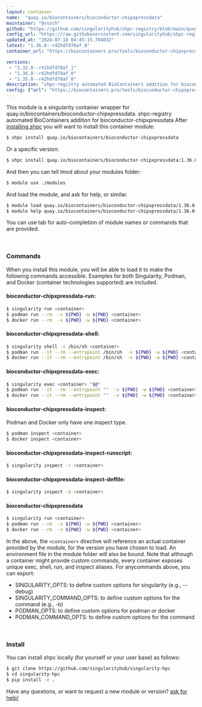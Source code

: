 ```yaml
---
layout: container
name:  "quay.io/biocontainers/bioconductor-chipxpressdata"
maintainer: "@vsoch"
github: "https://github.com/singularityhub/shpc-registry/blob/main/quay.io/biocontainers/bioconductor-chipxpressdata/container.yaml"
config_url: "https://raw.githubusercontent.com/singularityhub/shpc-registry/main/quay.io/biocontainers/bioconductor-chipxpressdata/container.yaml"
updated_at: "2024-07-18 04:45:15.704032"
latest: "1.36.0--r42hdfd78af_0"
container_url: "https://biocontainers.pro/tools/bioconductor-chipxpressdata"

versions:
 - "1.32.0--r41hdfd78af_1"
 - "1.36.0--r42hdfd78af_0"
 - "1.35.0--r42hdfd78af_0"
description: "shpc-registry automated BioContainers addition for bioconductor-chipxpressdata"
config: {"url": "https://biocontainers.pro/tools/bioconductor-chipxpressdata", "maintainer": "@vsoch", "description": "shpc-registry automated BioContainers addition for bioconductor-chipxpressdata", "latest": {"1.36.0--r42hdfd78af_0": "sha256:25b5d7a1b89137a62609715adbd0d4ce45f3608cba33eda391caf4324b9209ce"}, "tags": {"1.32.0--r41hdfd78af_1": "sha256:82d1ce53d58e1ef8a884c19d719d46302e1b22272dc6bd7222fbfed48cd49ee0", "1.36.0--r42hdfd78af_0": "sha256:25b5d7a1b89137a62609715adbd0d4ce45f3608cba33eda391caf4324b9209ce", "1.35.0--r42hdfd78af_0": "sha256:276059e2475ce92f529967d4df3bfc13caee58c7d893cfaa336bc144713ffedb"}, "docker": "quay.io/biocontainers/bioconductor-chipxpressdata"}
---
```


This module is a singularity container wrapper for quay.io/biocontainers/bioconductor-chipxpressdata.
shpc-registry automated BioContainers addition for bioconductor-chipxpressdata
After [installing shpc](#install) you will want to install this container module:


```bash
$ shpc install quay.io/biocontainers/bioconductor-chipxpressdata
```

Or a specific version:

```bash
$ shpc install quay.io/biocontainers/bioconductor-chipxpressdata:1.36.0--r42hdfd78af_0
```

And then you can tell lmod about your modules folder:

```bash
$ module use ./modules
```

And load the module, and ask for help, or similar.

```bash
$ module load quay.io/biocontainers/bioconductor-chipxpressdata/1.36.0--r42hdfd78af_0
$ module help quay.io/biocontainers/bioconductor-chipxpressdata/1.36.0--r42hdfd78af_0
```

You can use tab for auto-completion of module names or commands that are provided.

<br>

### Commands

When you install this module, you will be able to load it to make the following commands accessible.
Examples for both Singularity, Podman, and Docker (container technologies supported) are included.

#### bioconductor-chipxpressdata-run:

```bash
$ singularity run <container>
$ podman run --rm  -v ${PWD} -w ${PWD} <container>
$ docker run --rm  -v ${PWD} -w ${PWD} <container>
```

#### bioconductor-chipxpressdata-shell:

```bash
$ singularity shell -s /bin/sh <container>
$ podman run --it --rm --entrypoint /bin/sh  -v ${PWD} -w ${PWD} <container>
$ docker run --it --rm --entrypoint /bin/sh  -v ${PWD} -w ${PWD} <container>
```

#### bioconductor-chipxpressdata-exec:

```bash
$ singularity exec <container> "$@"
$ podman run --it --rm --entrypoint ""  -v ${PWD} -w ${PWD} <container> "$@"
$ docker run --it --rm --entrypoint ""  -v ${PWD} -w ${PWD} <container> "$@"
```

#### bioconductor-chipxpressdata-inspect:

Podman and Docker only have one inspect type.

```bash
$ podman inspect <container>
$ docker inspect <container>
```

#### bioconductor-chipxpressdata-inspect-runscript:

```bash
$ singularity inspect -r <container>
```

#### bioconductor-chipxpressdata-inspect-deffile:

```bash
$ singularity inspect -d <container>
```



#### bioconductor-chipxpressdata

```bash
$ singularity run <container>
$ podman run --rm  -v ${PWD} -w ${PWD} <container>
$ docker run --rm  -v ${PWD} -w ${PWD} <container>
```


In the above, the `<container>` directive will reference an actual container provided
by the module, for the version you have chosen to load. An environment file in the
module folder will also be bound. Note that although a container
might provide custom commands, every container exposes unique exec, shell, run, and
inspect aliases. For anycommands above, you can export:

 - SINGULARITY_OPTS: to define custom options for singularity (e.g., --debug)
 - SINGULARITY_COMMAND_OPTS: to define custom options for the command (e.g., -b)
 - PODMAN_OPTS: to define custom options for podman or docker
 - PODMAN_COMMAND_OPTS: to define custom options for the command

<br>

### Install

You can install shpc locally (for yourself or your user base) as follows:

```bash
$ git clone https://github.com/singularityhub/singularity-hpc
$ cd singularity-hpc
$ pip install -e .
```

Have any questions, or want to request a new module or version? [ask for help!](https://github.com/singularityhub/singularity-hpc/issues)